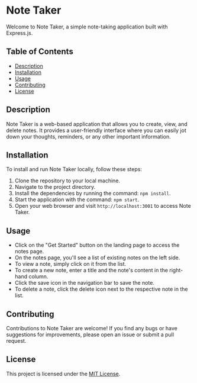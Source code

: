 # Note Taker

Welcome to Note Taker, a simple note-taking application built with Express.js.

## Table of Contents

- [Description](#description)
- [Installation](#installation)
- [Usage](#usage)
- [Contributing](#contributing)
- [License](#license)

## Description

Note Taker is a web-based application that allows you to create, view, and delete notes. It provides a user-friendly interface where you can easily jot down your thoughts, reminders, or any other important information.

## Installation

To install and run Note Taker locally, follow these steps:

1. Clone the repository to your local machine.
2. Navigate to the project directory.
3. Install the dependencies by running the command: `npm install`.
4. Start the application with the command: `npm start`.
5. Open your web browser and visit `http://localhost:3001` to access Note Taker.

## Usage

- Click on the "Get Started" button on the landing page to access the notes page.
- On the notes page, you'll see a list of existing notes on the left side.
- To view a note, simply click on it from the list.
- To create a new note, enter a title and the note's content in the right-hand column.
- Click the save icon in the navigation bar to save the note.
- To delete a note, click the delete icon next to the respective note in the list.

## Contributing

Contributions to Note Taker are welcome! If you find any bugs or have suggestions for improvements, please open an issue or submit a pull request.

## License

This project is licensed under the [MIT License](LICENSE).

